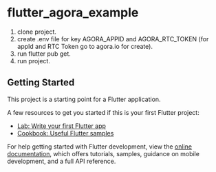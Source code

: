 # flutter_agora_example

1. clone project.
2. create .env file for key AGORA_APPID and AGORA_RTC_TOKEN (for appId and RTC Token go to agora.io for create). 
3. run flutter pub get.
4. run project.

## Getting Started

This project is a starting point for a Flutter application.

A few resources to get you started if this is your first Flutter project:

- [Lab: Write your first Flutter app](https://docs.flutter.dev/get-started/codelab)
- [Cookbook: Useful Flutter samples](https://docs.flutter.dev/cookbook)

For help getting started with Flutter development, view the
[online documentation](https://docs.flutter.dev/), which offers tutorials,
samples, guidance on mobile development, and a full API reference.
